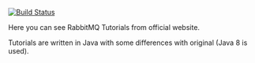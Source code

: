 [![Build Status](https://travis-ci.org/aprudyus/RabbitMQTutorials.svg?branch=master)](https://travis-ci.org/aprudyus/RabbitMQTutorials)

Here you can see RabbitMQ Tutorials from official website.

Tutorials are written in Java with some differences with original (Java 8 is used).
